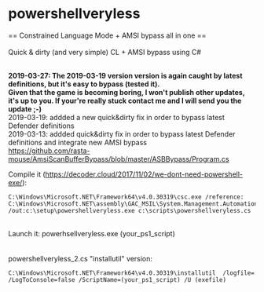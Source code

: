# powershellveryless
== Constrained Language Mode + AMSI bypass all in one ==<br /><br />
Quick & dirty (and very simple) CL + AMSI bypass using C#<br />

<br><b>2019-03-27: The 2019-03-19 version version is again caught by latest definitions, but it's easy to bypass (tested it).<br>
Given that the game is becoming boring, I won't publish other updates, it's up to you. If your're really stuck contact me and I will
send you the update ;-) 
</b>
<br>2019-03-19: addded a new quick&dirty fix in order to bypass latest Defender definitions
<br>2019-03-13: addded quick&dirty fix in order to bypass latest Defender definitions and integrate new AMSI bypass
<br>https://github.com/rasta-mouse/AmsiScanBufferBypass/blob/master/ASBBypass/Program.cs


Compile it (https://decoder.cloud/2017/11/02/we-dont-need-powershell-exe/): 
```
C:\Windows\Microsoft.NET\Framework64\v4.0.30319\csc.exe /reference: C:\Windows\Microsoft.NET\assembly\GAC_MSIL\System.Management.Automation\v4.0_3.0.0.0__31bf3856ad364e35\system.management.automation.dll 
/out:c:\setup\powershellveryless.exe c:\scripts\powershellveryless.cs
```
<br />
Launch it: powerhsellveryless.exe (your_ps1_script)
 <br /><br /><br />
powershellveryless_2.cs "installutil" version: <br />

```
C:\Windows\Microsoft.NET\Framework64\v4.0.30319\installutil  /logfile= /LogToConsole=false /ScriptName=(your_ps1_script) /U (exefile)
```

